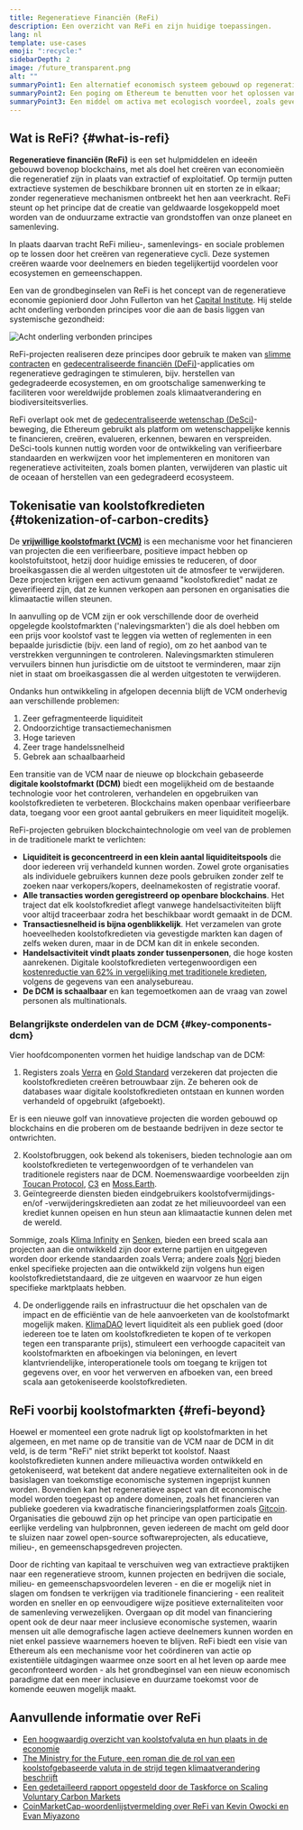 ```yaml
---
title: Regeneratieve Financiën (ReFi)
description: Een overzicht van ReFi en zijn huidige toepassingen.
lang: nl
template: use-cases
emoji: ":recycle:"
sidebarDepth: 2
image: /future_transparent.png
alt: ""
summaryPoint1: Een alternatief economisch systeem gebouwd op regeneratieve principes
summaryPoint2: Een poging om Ethereum te benutten voor het oplossen van wereldwijde coördinatiecrisissen zoals de klimaatverandering
summaryPoint3: Een middel om activa met ecologisch voordeel, zoals geverifieerde koolstofkredieten, drastisch op te schalen
---
```


## Wat is ReFi? \{#what-is-refi}

**Regeneratieve financiën (ReFi)** is een set hulpmiddelen en ideeën gebouwd bovenop blockchains, met als doel het creëren van economieën die regeneratief zijn in plaats van extractief of exploitatief. Op termijn putten extractieve systemen de beschikbare bronnen uit en storten ze in elkaar; zonder regeneratieve mechanismen ontbreekt het hen aan veerkracht. ReFi steunt op het principe dat de creatie van geldwaarde losgekoppeld moet worden van de onduurzame extractie van grondstoffen van onze planeet en samenleving.

In plaats daarvan tracht ReFi milieu-, samenlevings- en sociale problemen op te lossen door het creëren van regeneratieve cycli. Deze systemen creëren waarde voor deelnemers en bieden tegelijkertijd voordelen voor ecosystemen en gemeenschappen.

Een van de grondbeginselen van ReFi is het concept van de regeneratieve economie gepionierd door John Fullerton van het [Capital Institute](https://capitalinstitute.org). Hij stelde acht onderling verbonden principes voor die aan de basis liggen van systemische gezondheid:

![Acht onderling verbonden principes](refi-regenerative-economy-diagram.png)

ReFi-projecten realiseren deze principes door gebruik te maken van [slimme contracten](/developers/docs/smart-contracts/) en [gedecentraliseerde financiën (DeFi)](/defi/)-applicaties om regeneratieve gedragingen te stimuleren, bijv. herstellen van gedegradeerde ecosystemen, en om grootschalige samenwerking te faciliteren voor wereldwijde problemen zoals klimaatverandering en biodiversiteitsverlies.

ReFi overlapt ook met de [gedecentraliseerde wetenschap (DeSci)](/desci/)-beweging, die Ethereum gebruikt als platform om wetenschappelijke kennis te financieren, creëren, evalueren, erkennen, bewaren en verspreiden. DeSci-tools kunnen nuttig worden voor de ontwikkeling van verifieerbare standaarden en werkwijzen voor het implementeren en monitoren van regeneratieve activiteiten, zoals bomen planten, verwijderen van plastic uit de oceaan of herstellen van een gedegradeerd ecosysteem.

## Tokenisatie van koolstofkredieten \{#tokenization-of-carbon-credits}

De **[vrijwillige koolstofmarkt (VCM)](https://climatefocus.com/so-what-voluntary-carbon-market-exactly/)** is een mechanisme voor het financieren van projecten die een verifieerbare, positieve impact hebben op koolstofuitstoot, hetzij door huidige emissies te reduceren, of door broeikasgassen die al werden uitgestoten uit de atmosfeer te verwijderen. Deze projecten krijgen een activum genaamd "koolstofkrediet" nadat ze geverifieerd zijn, dat ze kunnen verkopen aan personen en organisaties die klimaatactie willen steunen.

In aanvulling op de VCM zijn er ook verschillende door de overheid opgelegde koolstofmarkten ('nalevingsmarkten') die als doel hebben om een prijs voor koolstof vast te leggen via wetten of reglementen in een bepaalde jurisdictie (bijv. een land of regio), om zo het aanbod van te verstrekken vergunningen te controleren. Nalevingsmarkten stimuleren vervuilers binnen hun jurisdictie om de uitstoot te verminderen, maar zijn niet in staat om broeikasgassen die al werden uitgestoten te verwijderen.

Ondanks hun ontwikkeling in afgelopen decennia blijft de VCM onderhevig aan verschillende problemen:

1. Zeer gefragmenteerde liquiditeit
2. Ondoorzichtige transactiemechanismen
3. Hoge tarieven
4. Zeer trage handelssnelheid
5. Gebrek aan schaalbaarheid

Een transitie van de VCM naar de nieuwe op blockchain gebaseerde **digitale koolstofmarkt (DCM)** biedt een mogelijkheid om de bestaande technologie voor het controleren, verhandelen en opgebruiken van koolstofkredieten te verbeteren. Blockchains maken openbaar verifieerbare data, toegang voor een groot aantal gebruikers en meer liquiditeit mogelijk.

ReFi-projecten gebruiken blockchaintechnologie om veel van de problemen in de traditionele markt te verlichten:

- **Liquiditeit is geconcentreerd in een klein aantal liquiditeitspools** die door iedereen vrij verhandeld kunnen worden. Zowel grote organisaties als individuele gebruikers kunnen deze pools gebruiken zonder zelf te zoeken naar verkopers/kopers, deelnamekosten of registratie vooraf.
- **Alle transacties worden geregistreerd op openbare blockchains**. Het traject dat elk koolstofkrediet aflegt vanwege handelsactiviteiten blijft voor altijd traceerbaar zodra het beschikbaar wordt gemaakt in de DCM.
- **Transactiesnelheid is bijna ogenblikkelijk**. Het verzamelen van grote hoeveelheden koolstofkredieten via gevestigde markten kan dagen of zelfs weken duren, maar in de DCM kan dit in enkele seconden.
- **Handelsactiviteit vindt plaats zonder tussenpersonen**, die hoge kosten aanrekenen. Digitale koolstofkredieten vertegenwoordigen een [kostenreductie van 62% in vergelijking met traditionele kredieten](https://www.klimadao.finance/blog/klimadao-analysis-of-the-base-carbon-tonne), volgens de gegevens van een analysebureau.
- **De DCM is schaalbaar** en kan tegemoetkomen aan de vraag van zowel personen als multinationals.

### Belangrijkste onderdelen van de DCM \{#key-components-dcm}

Vier hoofdcomponenten vormen het huidige landschap van de DCM:

1. Registers zoals [Verra](https://verra.org/project/vcs-program/registry-system/) en [Gold Standard](https://www.goldstandard.org/) verzekeren dat projecten die koolstofkredieten creëren betrouwbaar zijn. Ze beheren ook de databases waar digitale koolstofkredieten ontstaan en kunnen worden verhandeld of opgebruikt (afgeboekt).

Er is een nieuwe golf van innovatieve projecten die worden gebouwd op blockchains en die proberen om de bestaande bedrijven in deze sector te ontwrichten.

2. Koolstofbruggen, ook bekend als tokenisers, bieden technologie aan om koolstofkredieten te vertegenwoordgen of te verhandelen van traditionele registers naar de DCM. Noemenswaardige voorbeelden zijn [Toucan Protocol](https://toucan.earth/), [C3](https://c3.app/) en [Moss.Earth](https://moss.earth/).
3. Geïntegreerde diensten bieden eindgebruikers koolstofvermijdings- en/of -verwijderingskredieten aan zodat ze het milieuvoordeel van een krediet kunnen opeisen en hun steun aan klimaatactie kunnen delen met de wereld.

Sommige, zoals [Klima Infinity](https://www.klimadao.finance/infinity) en [Senken](https://senken.io/), bieden een breed scala aan projecten aan die ontwikkeld zijn door externe partijen en uitgegeven worden door erkende standaarden zoals Verra; andere zoals [Nori](https://nori.com/) bieden enkel specifieke projecten aan die ontwikkeld zijn volgens hun eigen koolstofkredietstandaard, die ze uitgeven en waarvoor ze hun eigen specifieke marktplaats hebben.

4. De onderliggende rails en infrastructuur die het opschalen van de impact en de efficiëntie van de hele aanvoerketen van de koolstofmarkt mogelijk maken. [KlimaDAO](http://klimadao.finance/) levert liquiditeit als een publiek goed (door iedereen toe te laten om koolstofkredieten te kopen of te verkopen tegen een transparante prijs), stimuleert een verhoogde capaciteit van koolstofmarkten en afboekingen via beloningen, en levert klantvriendelijke, interoperationele tools om toegang te krijgen tot gegevens over, en voor het verwerven en afboeken van, een breed scala aan getokeniseerde koolstofkredieten.

## ReFi voorbij koolstofmarkten \{#refi-beyond}

Hoewel er momenteel een grote nadruk ligt op koolstofmarkten in het algemeen, en met name op de transitie van de VCM naar de DCM in dit veld, is de term "ReFi" niet strikt beperkt tot koolstof. Naast koolstofkredieten kunnen andere milieuactiva worden ontwikkeld en getokeniseerd, wat betekent dat andere negatieve externaliteiten ook in de basislagen van toekomstige economische systemen ingeprijst kunnen worden. Bovendien kan het regeneratieve aspect van dit economische model worden toegepast op andere domeinen, zoals het financieren van publieke goederen via kwadratische financieringsplatformen zoals [Gitcoin](https://gitcoin.co/). Organisaties die gebouwd zijn op het principe van open participatie en eerlijke verdeling van hulpbronnen, geven iedereen de macht om geld door te sluizen naar zowel open-source softwareprojecten, als educatieve, milieu-, en gemeenschapsgedreven projecten.

Door de richting van kapitaal te verschuiven weg van extractieve praktijken naar een regeneratieve stroom, kunnen projecten en bedrijven die sociale, milieu- en gemeenschapsvoordelen leveren - en die er mogelijk niet in slagen om fondsen te verkrijgen via traditionele financiering - een realiteit worden en sneller en op eenvoudigere wijze positieve externaliteiten voor de samenleving verwezelijken. Overgaan op dit model van financiering opent ook de deur naar meer inclusieve economische systemen, waarin mensen uit alle demografische lagen actieve deelnemers kunnen worden en niet enkel passieve waarnemers hoeven te blijven. ReFi biedt een visie van Ethereum als een mechanisme voor het coördineren van actie op existentiële uitdagingen waarmee onze soort en al het leven op aarde mee geconfronteerd worden - als het grondbeginsel van een nieuw economisch paradigme dat een meer inclusieve en duurzame toekomst voor de komende eeuwen mogelijk maakt.

## Aanvullende informatie over ReFi

- [Een hoogwaardig overzicht van koolstofvaluta en hun plaats in de economie](https://www.klimadao.finance/blog/the-vision-of-a-carbon-currency)
- [The Ministry for the Future, een roman die de rol van een koolstofgebaseerde valuta in de strijd tegen klimaatverandering beschrijft](https://en.wikipedia.org/wiki/The_Ministry_for_the_Future)
- [Een gedetailleerd rapport opgesteld door de Taskforce on Scaling Voluntary Carbon Markets](https://www.iif.com/Portals/1/Files/TSVCM_Report.pdf)
- [CoinMarketCap-woordenlijstvermelding over ReFi van Kevin Owocki en Evan Miyazono](https://coinmarketcap.com/alexandria/glossary/regenerative-finance-refi)
